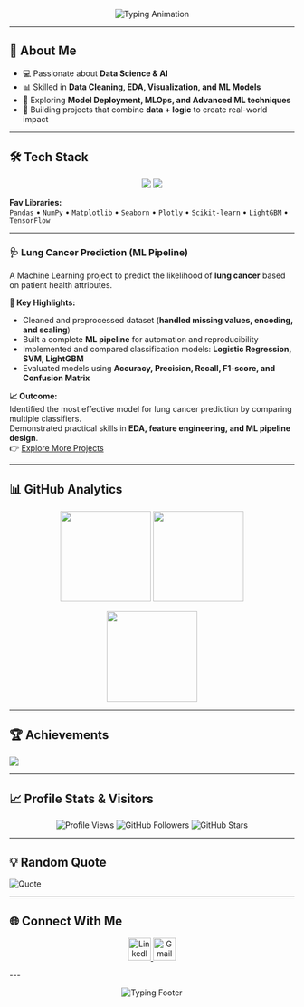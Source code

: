 <!-- Banner with Typing Animation -->
<p align="center">
  <img src="https://readme-typing-svg.herokuapp.com?font=Fira+Code&pause=1000&color=4F46E5&center=true&vCenter=true&width=600&lines=Hi+👋,+I'm+Rahul;Aspiring+Data+Scientist;Machine+Learning+Enthusiast;Lifelong+Learner+🚀" alt="Typing Animation" />
</p>

---

## 💫 About Me  
- 💻 Passionate about **Data Science & AI**  
- 📊 Skilled in **Data Cleaning, EDA, Visualization, and ML Models**  
- 🚀 Exploring **Model Deployment, MLOps, and Advanced ML techniques**  
- 🎯 Building projects that combine **data + logic** to create real-world impact  

---

## 🛠 Tech Stack  
<p align="center">
  <img src="https://skillicons.dev/icons?i=python,r,mysql,tensorflow" />
  <img src="https://skillicons.dev/icons?i=git,github,vscode" />
</p>

**Fav Libraries:**  
`Pandas` • `NumPy` • `Matplotlib` • `Seaborn` • `Plotly` • `Scikit-learn` • `LightGBM` • `TensorFlow`

---

### 🩺 Lung Cancer Prediction (ML Pipeline)

A Machine Learning project to predict the likelihood of **lung cancer** based on patient health attributes.

**🔹 Key Highlights:**
- Cleaned and preprocessed dataset (**handled missing values, encoding, and scaling**)  
- Built a complete **ML pipeline** for automation and reproducibility  
- Implemented and compared classification models: **Logistic Regression, SVM, LightGBM**  
- Evaluated models using **Accuracy, Precision, Recall, F1-score, and Confusion Matrix**  

**📈 Outcome:**  
Identified the most effective model for lung cancer prediction by comparing multiple classifiers.  
Demonstrated practical skills in **EDA, feature engineering, and ML pipeline design**.  
👉 [Explore More Projects](https://github.com/poterahul6453?tab=repositories)

---

## 📊 GitHub Analytics  
<p align="center">
  <img src="https://github-readme-stats.vercel.app/api?username=poterahul6453&show_icons=true&theme=tokyonight&hide_border=true" height="160"/>
  <img src="https://github-readme-streak-stats.herokuapp.com/?user=poterahul6453&theme=tokyonight&hide_border=true" height="160"/>
</p>
<p align="center">
  <img src="https://github-readme-stats.vercel.app/api/top-langs/?username=poterahul6453&layout=compact&theme=tokyonight&hide_border=true" height="160"/>
</p>

---

## 🏆 Achievements  
![](https://github-profile-trophy.vercel.app/?username=poterahul6453&theme=darkhub&no-frame=true&margin-w=10&row=1)

---

## 📈 Profile Stats & Visitors  
<p align="center">
  <img src="https://komarev.com/ghpvc/?username=poterahul6453&label=Profile+Views&color=blue&style=flat" alt="Profile Views" />
  <img src="https://img.shields.io/github/followers/poterahul6453?label=Followers&style=social" alt="GitHub Followers" />
  <img src="https://img.shields.io/github/stars/poterahul6453?affiliations=OWNER&style=social" alt="GitHub Stars" />
</p>

---

## 💡 Random Quote  
![Quote](https://quotes-github-readme.vercel.app/api?type=horizontal&theme=tokyonight)

---

## 🌐 Connect With Me  
<p align="center">
  <a href="https://www.linkedin.com/in/rahulpote-datascience" target="_blank">
    <img src="https://skillicons.dev/icons?i=linkedin" height="40" alt="LinkedIn"/>
  </a>
  <a href="mailto:poterahul6453@gmail.com">
    <img src="https://skillicons.dev/icons?i=gmail" height="40" alt="Gmail"/>
  </a>
</p>
---

<!-- Animated Wave Footer -->
<p align="center">
  <img src="https://readme-typing-svg.herokuapp.com?font=Fira+Code&size=22&duration=4000&pause=1000&center=true&vCenter=true&width=650&lines=Made+with+❤️+and+Python+by+Rahul;Turning+Data+into+Insights+📊;Keep+Learning+%7C+Keep+Building+🚀" alt="Typing Footer" />
</p>
